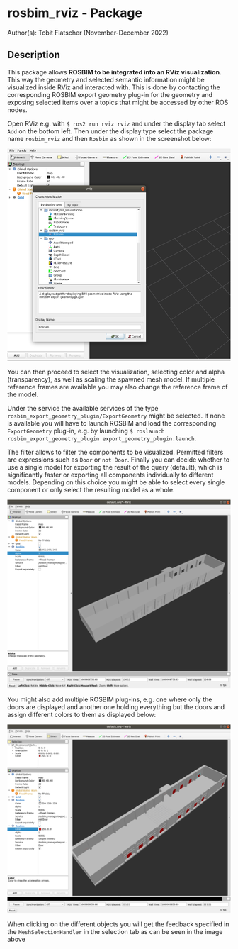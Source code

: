 # rosbim_rviz - Package

Author(s): Tobit Flatscher (November-December 2022)

## Description

This package allows **ROSBIM to be integrated into an RViz visualization**. This way the geometry and selected semantic information might be visualized inside RViz and interacted with. This is done by contacting the corresponding ROSBIM export geometry plug-in for the geometry and exposing selected items over a topics that might be accessed by other ROS nodes.

Open RViz e.g. with `$ ros2 run rviz rviz` and under the display tab select `Add` on the bottom left. Then under the display type select the package name `rosbim_rviz` and then `Rosbim` as shown in the screenshot below:

![Add ROSBIM Rviz display](./media/AddRosbimRvizDisplay.png)

You can then proceed to select the visualization, selecting color and alpha (transparency), as well as scaling the spawned mesh model. If multiple reference frames are available you may also change the reference frame of the model.

Under the service the available services of the type `rosbim_export_geometry_plugin/ExportGeometry` might be selected. If none is available you will have to launch ROSBIM and load the corresponding `ExportGeometry` plug-in, e.g. by launching `$ roslaunch rosbim_export_geometry_plugin export_geometry_plugin.launch`.

The filter allows to filter the components to be visualized. Permitted filters are expressions such as `Door` or `not Door`. Finally you can decide whether to use a single model for exporting the result of the query (default), which is significantly faster or exporting all components individually to different models. Depending on this choice you might be able to select every single component or only select the resulting model as a whole.

![Preview of the ROSBIM RViz display](./media/RosbimRvizDisplayPreview.png)

You might also add multiple ROSBIM plug-ins, e.g. one where only the doors are displayed and another one holding everything but the doors and assign different colors to them as displayed below:

![Two ROSBIM plug-ins displayed at once](./media/DoubleRosbimRvizDisplay.png)

When clicking on the different objects you will get the feedback specified in the `MeshSelectionHandler` in the selection tab as can be seen in the image above
